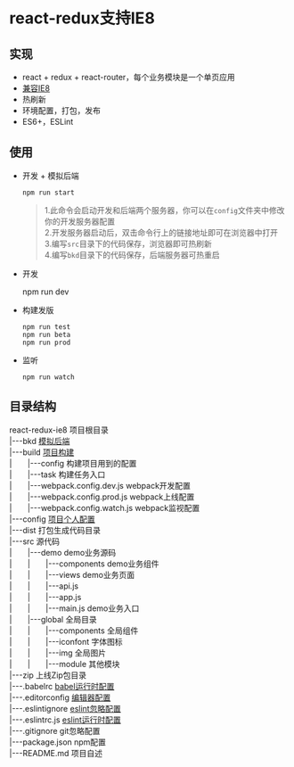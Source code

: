 # react-redux支持IE8

## 实现

+ react + redux + react-router，每个业务模块是一个单页应用
+ [兼容IE8](/doc/ie8兼容解决方案.md)
+ 热刷新
+ 环境配置，打包，发布
+ ES6+，ESLint

## 使用

* 开发 + 模拟后端

	```
   	npm run start
   ```

	>1.此命令会启动开发和后端两个服务器，你可以在`config`文件夹中修改你的开发服务器配置  
	2.开发服务器启动后，双击命令行上的链接地址即可在浏览器中打开  
	3.编写`src`目录下的代码保存，浏览器即可热刷新  
	4.编写`bkd`目录下的代码保存，后端服务器可热重启

* 开发  

	npm run dev

* 构建发版

	```
	npm run test
	npm run beta
	npm run prod
	```
* 监听

    ```
    npm run watch
    ```

## 目录结构
react-redux-ie8 项目根目录  
|---bkd [模拟后端](/doc/模拟后端.md)  
|---build [项目构建](/doc/项目构建.md)  
|　　|---config 构建项目用到的配置    
|　　|---task 构建任务入口  
|　　|---webpack.config.dev.js webpack开发配置  
|　　|---webpack.config.prod.js webpack上线配置  
|　　|---webpack.config.watch.js webpack监视配置  
|---config [项目个人配置](/doc/个人环境配置.md)  
|---dist 打包生成代码目录  
|---src 源代码  
|　　|---demo demo业务源码  
|　　|　　|---components demo业务组件  
|　　|　　|---views demo业务页面  
|　　|　　|---api.js  
|　　|　　|---app.js  
|　　|　　|---main.js demo业务入口  
|　　|---global 全局目录  
|　　|　　|---components 全局组件  
|　　|　　|---iconfont 字体图标  
|　　|　　|---img 全局图片  
|　　|　　|---module 其他模块  
|---zip 上线Zip包目录  
|---.babelrc [babel运行时配置](/doc/babel转码.md)  
|---.editorconfig [编辑器配置](/doc/编辑器配置.md)  
|---.eslintignore [eslint忽略配置](/doc/代码风格检查.md)  	
|---.eslintrc.js [eslint运行时配置](/doc/代码风格检查.md)  
|---.gitignore git忽略配置  
|---package.json npm配置  
|---README.md 项目自述  





